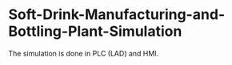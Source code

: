 # Soft-Drink-Manufacturing-and-Bottling-Plant-Simulation
The simulation is done in PLC (LAD) and HMI.
